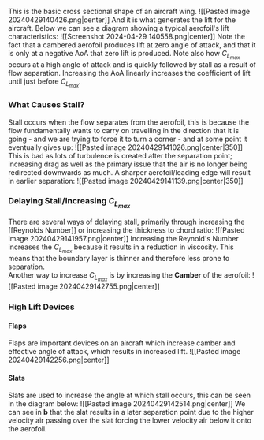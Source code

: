 This is the basic cross sectional shape of an aircraft wing.
![[Pasted image 20240429140426.png|center]]
And it is what generates the lift for the aircraft.
Below we can see a diagram showing a typical aerofoil's lift characteristics:
![[Screenshot 2024-04-29 140558.png|center]]
Note the fact that a cambered aerofoil produces lift at zero angle of attack, and that it is only at a negative AoA that zero lift is produced.
Note also how $C_{L_{max}}$ occurs at a high angle of attack and is quickly followed by stall as a result of flow separation.
Increasing the AoA linearly increases the coefficient of lift until just before $C_{L_{max}}$.
### What Causes Stall?
Stall occurs when the flow separates from the aerofoil, this is because the flow fundamentally wants to carry on travelling in the direction that it is going - and we are trying to force it to turn a corner - and at some point it eventually gives up:
![[Pasted image 20240429141026.png|center|350]]
This is bad as lots of turbulence is created after the separation point; increasing drag as well as the primary issue that the air is no longer being redirected downwards as much.
A sharper aerofoil/leading edge will result in earlier separation:
![[Pasted image 20240429141139.png|center|350]]
### Delaying Stall/Increasing $C_{L_{max}}$
There are several ways of delaying stall, primarily through increasing the [[Reynolds Number]] or increasing the thickness to chord ratio:
![[Pasted image 20240429141957.png|center]]
Increasing the Reynold's Number increases the $C_{L_{max}}$ because it results in a reduction in viscosity. This means that the boundary layer is thinner and therefore less prone to separation.
\
Another way to increase $C_{L_{max}}$ is by increasing the **Camber** of the aerofoil:
![[Pasted image 20240429142755.png|center]]
### High Lift Devices
#### Flaps
Flaps are important devices on an aircraft which increase camber and effective angle of attack, which results in increased lift.
![[Pasted image 20240429142256.png|center]]
#### Slats
Slats are used to increase the angle at which stall occurs, this can be seen in the diagram below:
![[Pasted image 20240429142514.png|center]]
We can see in **b** that the slat results in a later separation point due to the higher velocity air passing over the slat forcing the lower velocity air below it onto the aerofoil.
